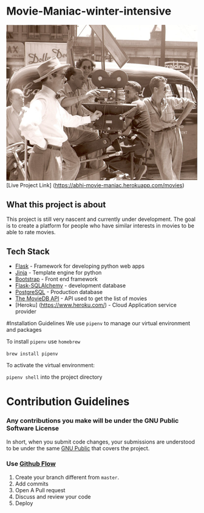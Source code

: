# Movie-Maniac-winter-intensive
![Movie Maniac](flaskblog/static/images/movie.jpeg)
[Live Project Link] (https://abhi-movie-maniac.herokuapp.com/movies)

## What this project is about
This project is still very nascent and currently under development.
The goal is to create a platform for people who have similar interests in movies to be able to rate movies.


## Tech Stack

* [Flask](https://flask.palletsprojects.com/en/1.1.x/) - Framework for developing python web apps
* [Jinja](https://jinja.palletsprojects.com/en/2.10.x/) - Template engine for python
* [Bootstrap](https://getbootstrap.com) - Front end framework
* [Flask-SQLAlchemy](https://www.mongodb.com/) - development database
* [PostgreSQL](https://www.postgresql.org/) - Production database
* [The MovieDB API](https://www.themoviedb.org/documentation/api) - API used to get the list of movies
* [Heroku] (https://www.heroku.com/) - Cloud Application service provider


#Installation Guidelines
We use `pipenv` to manage our virtual environment and packages

To install `pipenv` use `homebrew`

`brew install pipenv` 
 
 To activate the virtual environment:
 
 `pipenv shell` into the project directory

# Contribution Guidelines
### Any contributions you make will be under the GNU Public Software License

In short, when you submit code changes, your submissions are understood to be under the same [GNU Public](https://choosealicense.com/licenses/agpl-3.0/) that covers the project.

### Use [Github Flow](https://guides.github.com/introduction/flow/index.html)


1. Create your branch different from `master`.
2. Add commits
3. Open A Pull request
4. Discuss and review your code
5. Deploy